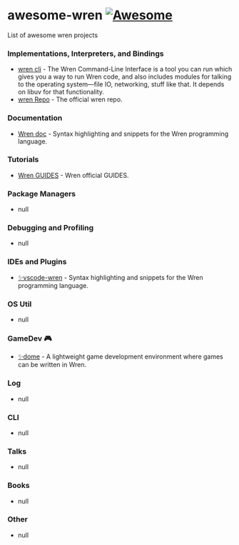 # awesome-wren [![Awesome](https://cdn.rawgit.com/sindresorhus/awesome/d7305f38d29fed78fa85652e3a63e154dd8e8829/media/badge.svg)](https://github.com/sindresorhus/awesome)
List of awesome wren projects

### Implementations, Interpreters, and Bindings
- [wren cli](https://github.com/wren-lang/wren-cli/releases) - The Wren Command-Line Interface is a tool you can run which gives you a way to run Wren code, and also includes modules for talking to the operating system—file IO, networking, stuff like that. It depends on libuv for that functionality.
- [wren Repo](https://github.com/wren-lang/wren) - The official wren repo.


### Documentation
- [Wren doc](https://wren.io/modules/) - Syntax highlighting and snippets for the Wren programming language.


### Tutorials
- [Wren GUIDES](https://wren.io/syntax.html) - Wren official GUIDES.


### Package Managers
- null


### Debugging and Profiling
- null


### IDEs and Plugins
- [✨vscode-wren](https://marketplace.visualstudio.com/items?itemName=nelarius.vscode-wren) - Syntax highlighting and snippets for the Wren programming language.


### OS Util
- null


### GameDev 🎮 
- [✨dome](https://github.com/domeengine/dome) - A lightweight game development environment where games can be written in Wren.


### Log
- null


### CLI
- null


### Talks
- null


### Books
- null


### Other
- null
